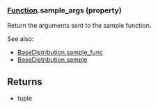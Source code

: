 ### [Function](Function.md).sample_args (property)




Return the arguments sent to the sample function.

See also:

* [BaseDistribution.sample_func](BaseDistribution.sample_func.md)
* [BaseDistribution.sample](BaseDistribution.sample.md)

Returns
--------
* tuple

